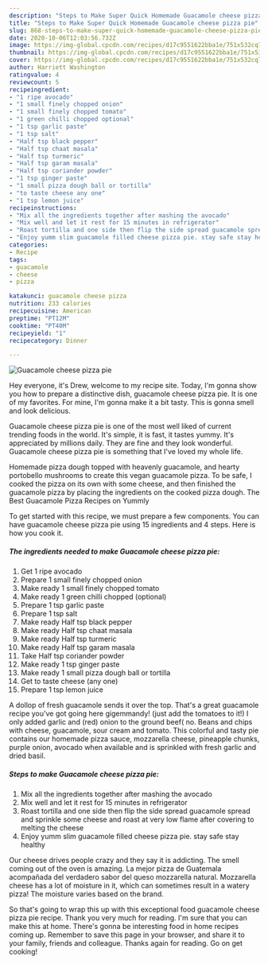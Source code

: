 ```yaml
---
description: "Steps to Make Super Quick Homemade Guacamole cheese pizza pie"
title: "Steps to Make Super Quick Homemade Guacamole cheese pizza pie"
slug: 868-steps-to-make-super-quick-homemade-guacamole-cheese-pizza-pie
date: 2020-10-06T12:03:56.732Z
image: https://img-global.cpcdn.com/recipes/d17c9551622bba1e/751x532cq70/guacamole-cheese-pizza-pie-recipe-main-photo.jpg
thumbnail: https://img-global.cpcdn.com/recipes/d17c9551622bba1e/751x532cq70/guacamole-cheese-pizza-pie-recipe-main-photo.jpg
cover: https://img-global.cpcdn.com/recipes/d17c9551622bba1e/751x532cq70/guacamole-cheese-pizza-pie-recipe-main-photo.jpg
author: Harriett Washington
ratingvalue: 4
reviewcount: 5
recipeingredient:
- "1 ripe avocado"
- "1 small finely chopped onion"
- "1 small finely chopped tomato"
- "1 green chilli chopped optional"
- "1 tsp garlic paste"
- "1 tsp salt"
- "Half tsp black pepper"
- "Half tsp chaat masala"
- "Half tsp turmeric"
- "Half tsp garam masala"
- "Half tsp coriander powder"
- "1 tsp ginger paste"
- "1 small pizza dough ball or tortilla"
- "to taste cheese any one"
- "1 tsp lemon juice"
recipeinstructions:
- "Mix all the ingredients together after mashing the avocado"
- "Mix well and let it rest for 15 minutes in refrigerator"
- "Roast tortilla and one side then flip the side spread guacamole spread and sprinkle some cheese and roast at very low flame after covering to melting the cheese"
- "Enjoy yumm slim guacamole filled cheese pizza pie. stay safe stay healthy"
categories:
- Recipe
tags:
- guacamole
- cheese
- pizza

katakunci: guacamole cheese pizza 
nutrition: 233 calories
recipecuisine: American
preptime: "PT12M"
cooktime: "PT40M"
recipeyield: "1"
recipecategory: Dinner

---
```



![Guacamole cheese pizza pie](https://img-global.cpcdn.com/recipes/d17c9551622bba1e/751x532cq70/guacamole-cheese-pizza-pie-recipe-main-photo.jpg)

Hey everyone, it's Drew, welcome to my recipe site. Today, I'm gonna show you how to prepare a distinctive dish, guacamole cheese pizza pie. It is one of my favorites. For mine, I'm gonna make it a bit tasty. This is gonna smell and look delicious.

Guacamole cheese pizza pie is one of the most well liked of current trending foods in the world. It's simple, it is fast, it tastes yummy. It's appreciated by millions daily. They are fine and they look wonderful. Guacamole cheese pizza pie is something that I've loved my whole life.

Homemade pizza dough topped with heavenly guacamole, and hearty portobello mushrooms to create this vegan guacamole pizza. To be safe, I cooked the pizza on its own with some cheese, and then finished the guacamole pizza by placing the ingredients on the cooked pizza dough. The Best Guacamole Pizza Recipes on Yummly


To get started with this recipe, we must prepare a few components. You can have guacamole cheese pizza pie using 15 ingredients and 4 steps. Here is how you cook it.

<!--inarticleads1-->

##### The ingredients needed to make Guacamole cheese pizza pie:

1. Get 1 ripe avocado
1. Prepare 1 small finely chopped onion
1. Make ready 1 small finely chopped tomato
1. Make ready 1 green chilli chopped (optional)
1. Prepare 1 tsp garlic paste
1. Prepare 1 tsp salt
1. Make ready Half tsp black pepper
1. Make ready Half tsp chaat masala
1. Make ready Half tsp turmeric
1. Make ready Half tsp garam masala
1. Take Half tsp coriander powder
1. Make ready 1 tsp ginger paste
1. Make ready 1 small pizza dough ball or tortilla
1. Get to taste cheese (any one)
1. Prepare 1 tsp lemon juice


A dollop of fresh guacamole sends it over the top. That&#39;s a great guacamole recipe you&#39;ve got going here gigemmandy! (just add the tomatoes to it!) I only added garlic and (red) onion to the ground beef( no. Beans and chips with cheese, guacamole, sour cream and tomato. This colorful and tasty pie contains our homemade pizza sauce, mozzarella cheese, pineapple chunks, purple onion, avocado when available and is sprinkled with fresh garlic and dried basil. 

<!--inarticleads2-->

##### Steps to make Guacamole cheese pizza pie:

1. Mix all the ingredients together after mashing the avocado
1. Mix well and let it rest for 15 minutes in refrigerator
1. Roast tortilla and one side then flip the side spread guacamole spread and sprinkle some cheese and roast at very low flame after covering to melting the cheese
1. Enjoy yumm slim guacamole filled cheese pizza pie. stay safe stay healthy


Our cheese drives people crazy and they say it is addicting. The smell coming out of the oven is amazing. La mejor pizza de Guatemala acompañada del verdadero sabor del queso mozzarella natural. Mozzarella cheese has a lot of moisture in it, which can sometimes result in a watery pizza! The moisture varies based on the brand. 

So that's going to wrap this up with this exceptional food guacamole cheese pizza pie recipe. Thank you very much for reading. I'm sure that you can make this at home. There's gonna be interesting food in home recipes coming up. Remember to save this page in your browser, and share it to your family, friends and colleague. Thanks again for reading. Go on get cooking!
